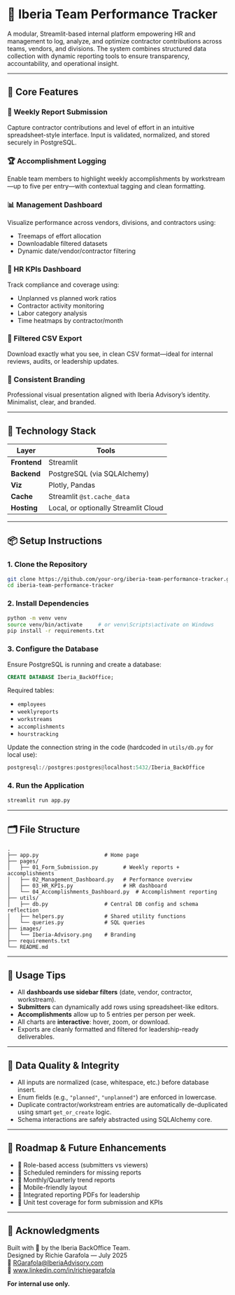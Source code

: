 # 🧭 Iberia Team Performance Tracker

A modular, Streamlit-based internal platform empowering HR and management to log, analyze, and optimize contractor contributions across teams, vendors, and divisions. The system combines structured data collection with dynamic reporting tools to ensure transparency, accountability, and operational insight.

---

## 🚀 Core Features

### 📝 Weekly Report Submission
Capture contractor contributions and level of effort in an intuitive spreadsheet-style interface. Input is validated, normalized, and stored securely in PostgreSQL.

### 🏆 Accomplishment Logging
Enable team members to highlight weekly accomplishments by workstream—up to five per entry—with contextual tagging and clean formatting.

### 📊 Management Dashboard
Visualize performance across vendors, divisions, and contractors using:
- Treemaps of effort allocation
- Downloadable filtered datasets
- Dynamic date/vendor/contractor filtering

### 👥 HR KPIs Dashboard
Track compliance and coverage using:
- Unplanned vs planned work ratios
- Contractor activity monitoring
- Labor category analysis
- Time heatmaps by contractor/month

### 📁 Filtered CSV Export
Download exactly what you see, in clean CSV format—ideal for internal reviews, audits, or leadership updates.

### 🎨 Consistent Branding
Professional visual presentation aligned with Iberia Advisory’s identity. Minimalist, clear, and branded.

---

## 🧰 Technology Stack

| Layer        | Tools                        |
|--------------|------------------------------|
| **Frontend** | Streamlit                    |
| **Backend**  | PostgreSQL (via SQLAlchemy)  |
| **Viz**      | Plotly, Pandas               |
| **Cache**    | Streamlit `@st.cache_data`   |
| **Hosting**  | Local, or optionally Streamlit Cloud |

---

## 📦 Setup Instructions

### 1. Clone the Repository
```bash
git clone https://github.com/your-org/iberia-team-performance-tracker.git
cd iberia-team-performance-tracker
```

### 2. Install Dependencies
```bash
python -m venv venv
source venv/bin/activate     # or venv\Scripts\activate on Windows
pip install -r requirements.txt
```

### 3. Configure the Database
Ensure PostgreSQL is running and create a database:
```sql
CREATE DATABASE Iberia_BackOffice;
```

Required tables:
- `employees`
- `weeklyreports`
- `workstreams`
- `accomplishments`
- `hourstracking`

Update the connection string in the code (hardcoded in `utils/db.py` for local use):
```python
postgresql://postgres:postgres@localhost:5432/Iberia_BackOffice
```

### 4. Run the Application
```bash
streamlit run app.py
```

---

## 🗂 File Structure

```
.
├── app.py                     # Home page
├── pages/
│   ├── 01_Form_Submission.py        # Weekly reports + accomplishments
│   ├── 02_Management_Dashboard.py   # Performance overview
│   ├── 03_HR_KPIs.py                # HR dashboard
│   └── 04_Accomplishments_Dashboard.py  # Accomplishment reporting
├── utils/
│   ├── db.py                  # Central DB config and schema reflection
│   ├── helpers.py             # Shared utility functions
│   └── queries.py             # SQL queries
├── images/
│   └── Iberia-Advisory.png    # Branding
├── requirements.txt
└── README.md
```

---

## 🧠 Usage Tips

- All **dashboards use sidebar filters** (date, vendor, contractor, workstream).
- **Submitters** can dynamically add rows using spreadsheet-like editors.
- **Accomplishments** allow up to 5 entries per person per week.
- All charts are **interactive**: hover, zoom, or download.
- Exports are cleanly formatted and filtered for leadership-ready deliverables.

---

## 🧪 Data Quality & Integrity

- All inputs are normalized (case, whitespace, etc.) before database insert.
- Enum fields (e.g., `"planned"`, `"unplanned"`) are enforced in lowercase.
- Duplicate contractor/workstream entries are automatically de-duplicated using smart `get_or_create` logic.
- Schema interactions are safely abstracted using SQLAlchemy core.

---

## 📌 Roadmap & Future Enhancements

- 🔐 Role-based access (submitters vs viewers)
- 📧 Scheduled reminders for missing reports
- 📆 Monthly/Quarterly trend reports
- 📱 Mobile-friendly layout
- 🧾 Integrated reporting PDFs for leadership
- 🧪 Unit test coverage for form submission and KPIs

---

## 🤝 Acknowledgments

Built with 💼 by the Iberia BackOffice Team.  
Designed by Richie Garafola — July 2025  
📧 RGarafola@IberiaAdvisory.com  
🔗 www.linkedin.com/in/richiegarafola  

**For internal use only.**
